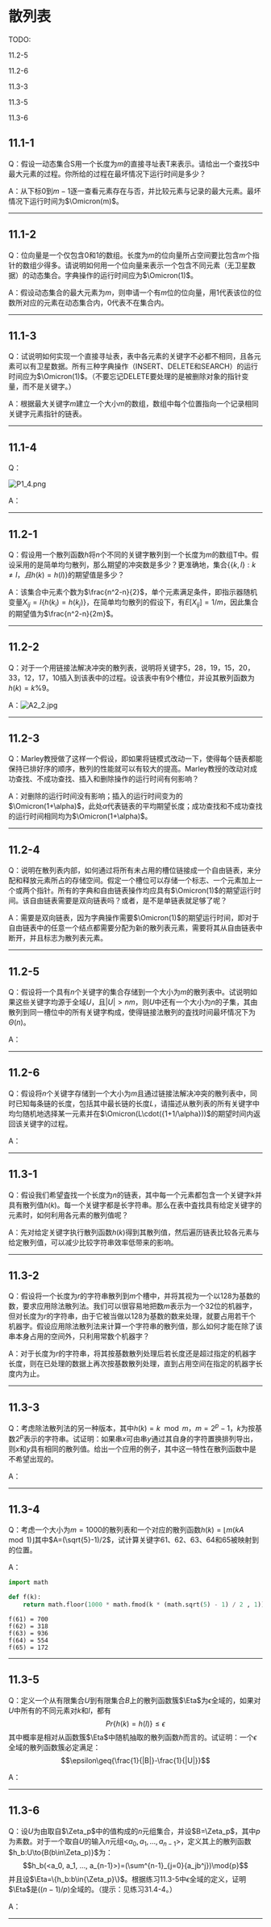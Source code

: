 # 散列表

TODO:

11.2-5

11.2-6

11.3-3

11.3-5

11.3-6


## 11.1-1

Q：假设一动态集合S用一个长度为$m$的直接寻址表T来表示。请给出一个查找S中最大元素的过程。你所给的过程在最坏情况下运行时间是多少？

A：从下标0到$m-1$逐一查看元素存在与否，并比较元素与记录的最大元素。最坏情况下运行时间为$\Omicron(m)$。

---------------------------

## 11.1-2

Q：位向量是一个仅包含0和1的数组。长度为$m$的位向量所占空间要比包含$m$个指针的数组少得多。请说明如何用一个位向量来表示一个包含不同元素（无卫星数据）的动态集合。字典操作的运行时间应为$\Omicron(1)$。

A：假设动态集合的最大元素为$m$，则申请一个有$m$位的位向量，用1代表该位的位数所对应的元素在动态集合内，0代表不在集合内。

---------------------------

## 11.1-3

Q：试说明如何实现一个直接寻址表，表中各元素的关键字不必都不相同，且各元素可以有卫星数据。所有三种字典操作（INSERT、DELETE和SEARCH）的运行时间应为$\Omicron(1)$。（不要忘记DELETE要处理的是被删除对象的指针变量，而不是关键字。）

A：根据最大关键字$m$建立一个大小$m$的数组，数组中每个位置指向一个记录相同关键字元素指针的链表。

---------------------------

## 11.1-4


Q：

![P1_4.png](Resources/P1_4.png)

A：

---------------------------

## 11.2-1


Q：假设用一个散列函数$h$将$n$个不同的关键字散列到一个长度为$m$的数组T中。假设采用的是简单均匀散列，那么期望的冲突数是多少？更准确地，集合$\{\{k, l\}: k \neq l，且h(k)=h(l)\}$的期望值是多少？

A：该集合中元素个数为$\frac{n^2-n}{2}$，单个元素满足条件，即指示器随机变量$X_{ij}=I\{h(k_i)=h(k_j)\}$，在简单均匀散列的假设下，有$E[X_{ij}]=1/m$，因此集合的期望值为$\frac{n^2-n}{2m}$。

---------------------------


## 11.2-2

Q：对于一个用链接法解决冲突的散列表，说明将关键字5，28，19，15，20，33，12，17，10插入到该表中的过程。设该表中有9个槽位，并设其散列函数为$h(k)=k \% 9$。

A：![A2_2.jpg](Resources/A2_2.jpg)

---------------------------


## 11.2-3

Q：Marley教授做了这样一个假设，即如果将链模式改动一下，使得每个链表都能保持已排好序的顺序，散列的性能就可以有较大的提高。Marley教授的改动对成功查找、不成功查找、插入和删除操作的运行时间有何影响？

A：对删除的运行时间没有影响；插入的运行时间变为的$\Omicron(1+\alpha)$，此处$\alpha$代表链表的平均期望长度；成功查找和不成功查找的运行时间相同均为$\Omicron(1+\alpha)$。

---------------------------


## 11.2-4

Q：说明在散列表内部，如何通过将所有未占用的槽位链接成一个自由链表，来分配和释放元素所占的存储空间。假定一个槽位可以存储一个标志、一个元素加上一个或两个指针。所有的字典和自由链表操作均应具有$\Omicron(1)$的期望运行时间。该自由链表需要是双向链表吗？或者，是不是单链表就足够了呢？

A：需要是双向链表，因为字典操作需要$\Omicron(1)$的期望运行时间，即对于自由链表中的任意一个结点都需要分配为新的散列表元素，需要将其从自由链表中断开，并且标志为散列表元素。

---------------------------

## 11.2-5

Q：假设将一个具有$n$个关键字的集合存储到一个大小为$m$的散列表中。试说明如果这些关键字均源于全域$U$，且$|U|>nm$，则$U$中还有一个大小为$n$的子集，其由散列到同一槽位中的所有关键字构成，使得链接法散列的査找时间最坏情况下为$\Theta(n)$。

A：

---------------------------


## 11.2-6

Q：假设将$n$个关键字存储到一个大小为$m$且通过链接法解决冲突的散列表中，同时已知每条链的长度，包括其中最长链的长度$L$，请描述从散列表的所有关键字中均匀随机地选择某一元素并在$\Omicron(L\cdot({1+1/\alpha}))$的期望时间内返回该关键字的过程。

A：

---------------------------

## 11.3-1

Q：假设我们希望査找一个长度为$n$的链表，其中每一个元素都包含一个关键字$k$并具有散列值$h(k)$。每一个关键字都是长字符串。那么在表中査找具有给定关键字的元素时，如何利用各元素的散列值呢？

A：先对给定关键字执行散列函数$h(k)$得到其散列值，然后遍历链表比较各元素与给定散列值，可以减少比较字符串效率低带来的影响。

---------------------------

## 11.3-2

Q：假设将一个长度为$r$的字符串散列到$m$个槽中，并将其视为一个以128为基数的数，要求应用除法散列法。我们可以很容易地把数$m$表示为一个32位的机器字，但对长度为$r$的字符串，由于它被当做以128为基数的数来处理，就要占用若干个机器字。假设应用除法散列法来计算一个字符串的散列值，那么如何才能在除了该串本身占用的空间外，只利用常数个机器字？

A：对于长度为$r$的字符串，将其按基数散列处理后若长度还是超过指定的机器字长度，则在已处理的数据上再次按基数散列处理，直到占用空间在指定的机器字长度内为止。

---------------------------

## 11.3-3

Q：考虑除法散列法的另一种版本，其中$h(k)=k\mod m，m=2^p-1，k$为按基数$2^p$表示的字符串。试证明：如果串$x$可由串$y$通过其自身的字符置换排列导出，则$x$和$y$具有相同的散列值。给出一个应用的例子，其中这一特性在散列函数中是不希望出现的。

A：


---------------------------

## 11.3-4

Q：考虑一个大小为$m=1000$的散列表和一个对应的散列函数$h(k)=\lfloor{m(kA\mod1)}\rfloor$其中$A=(\sqrt{5}-1)/2$，试计算关键字61、62、63、64和65被映射到的位置。

A：

```python
import math

def f(k):
    return math.floor(1000 * math.fmod(k * (math.sqrt(5) - 1) / 2 , 1))
```

```text
f(61) = 700
f(62) = 318
f(63) = 936
f(64) = 554
f(65) = 172
```
---------------------------


## 11.3-5

Q：定义一个从有限集合$U$到有限集合$B$上的散列函数簇$\Eta$为$\epsilon$全域的，如果对$U$中所有的不同元素对$k$和$l$，都有
$$Pr\{h(k)=h(l)\}\leq \epsilon$$
其中概率是相对从函数簇$\Eta$中随机抽取的散列函数$h$而言的。试证明：一个$\epsilon$全域的散列函数簇必定满足：
$$\epsilon\geq{\frac{1}{|B|}-\frac{1}{|U|}}$$

A：

---------------------------

## 11.3-6

Q：设$U$为由取自$\Zeta_p$中的值构成的$n$元组集合，并设$B=\Zeta_p$，其中$p$为素数。对于一个取自$U$的输入$n$元组<$a_0, a_1, ..., a_{n-1}$>，定义其上的散列函数$h_b:U\to{B(b\in\Zeta_p)}$为：
$$h_b(<a_0, a_1, ..., a_{n-1}>)=(\sum^{n-1}_{j=0}{a_jb^j})\mod{p}$$
并且设$\Eta=\{h_b:b\in{\Zeta_p}\}$。根据练习11.3-5中$\epsilon$全域的定义，证明$\Eta$是$((n-1)/p)$全域的。（提示：见练习31.4-4。）


A：

---------------------------
